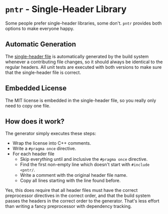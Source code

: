 # `pntr` - Single-Header Library

Some people prefer single-header libraries, some don't. `pntr` provides both options to make everyone happy.

## Automatic Generation

The [single-header file](https://github.com/john-plate/pntr/blob/main/single-header/pntr/pntr.hpp) is automatically generated by the build system whenever a contributing file changes, so it should always be identical to the regular headers. All unit tests are executed with both versions to make sure that the single-header file is correct.

## Embedded License

The MIT license is embedded in the single-header file, so you really only need to copy one file.

## How does it work?

The generator simply executes these steps:
- Wrap the license into C++ comments.
- Write a `#pragma once` directive.
- For each header file
  - Skip everything until and inclusive the `#pragma once` directive.
  - Find the first non-empty line which doesn't start with `#include <pntr/`.
  - Write a comment with the original header file name.
  - Copy all lines starting with the line found before.

Yes, this does require that all header files must have the correct preprocessor directives in the correct order, and that the build system passes the headers in the correct order to the generator. That's less effort than writing a fancy preprocessor with dependency tracking.
